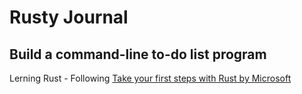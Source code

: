 # Rusty Journal

## Build a command-line to-do list program

Lerning Rust - Following [Take your first steps with Rust by Microsoft](https://docs.microsoft.com/en-us/learn/modules/rust-create-command-line-program/)

